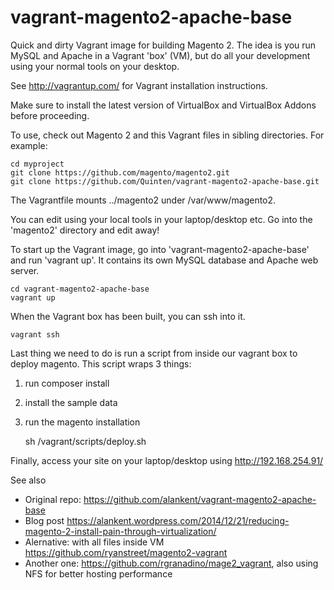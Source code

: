 vagrant-magento2-apache-base
============================

Quick and dirty Vagrant image for building Magento 2. The idea is you run
MySQL and Apache in a Vagrant 'box' (VM), but do all your development
using your normal tools on your desktop.

See http://vagrantup.com/ for Vagrant installation instructions.

Make sure to install the latest version of VirtualBox and VirtualBox Addons before proceeding.

To use, check out Magento 2 and this Vagrant files in sibling directories.
For example:

    cd myproject
    git clone https://github.com/magento/magento2.git
    git clone https://github.com/Quinten/vagrant-magento2-apache-base.git

The Vagrantfile mounts ../magento2 under /var/www/magento2.

You can edit using your local tools in your laptop/desktop etc. Go into the
'magento2' directory and edit away!

To start up the Vagrant image, go into 'vagrant-magento2-apache-base' and
run 'vagrant up'. It contains its own MySQL database and Apache web server.

    cd vagrant-magento2-apache-base
    vagrant up

When the Vagrant box has been built, you can ssh into it.

    vagrant ssh

Last thing we need to do is run a script from inside our vagrant box to deploy magento. This script wraps 3 things:

1. run composer install
2. install the sample data
3. run the magento installation

    sh /vagrant/scripts/deploy.sh

Finally, access your site on your laptop/desktop using http://192.168.254.91/

See also
* Original repo: https://github.com/alankent/vagrant-magento2-apache-base
* Blog post https://alankent.wordpress.com/2014/12/21/reducing-magento-2-install-pain-through-virtualization/
* Alernative: with all files inside VM https://github.com/ryanstreet/magento2-vagrant
* Another one: https://github.com/rgranadino/mage2_vagrant, also using NFS for better hosting performance




